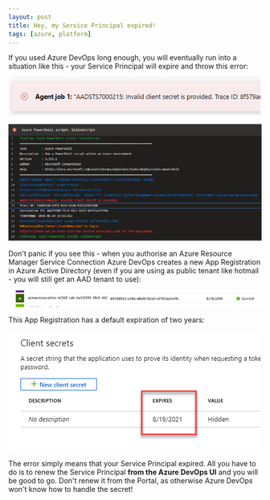 ```yaml
---
layout: post
title: Hey, my Service Principal expired!
tags: [azure, platform]
---
```

If you used Azure DevOps long enough, you will eventually run into a situation like this - your Service Principal will expire and throw this error:

![](/images/posts/2019-08-19-20-55-34.png)

![](/images/posts/2019-08-19-20-51-22.png)

Don't panic if you see this - when you authorise an Azure Resource Manager Service Connection Azure DevOps creates a new App Registration in Azure Active Directory (even if you are using as public tenant like hotmail - you will still get an AAD tenant to use):

![](/images/posts/2019-08-19-20-38-35.png)

This App Registration has a default expiration of two years:

![](/images/posts/2019-08-19-20-39-30.png)

The error simply means that your Service Principal expired. All you have to do is to renew the Service Principal **from the Azure DevOps UI** and you will be good to go. Don't renew it from the Portal, as otherwise Azure DevOps won't know how to handle the secret!
